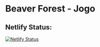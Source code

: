 # Beaver Forest - Jogo


## Netlify Status:
[![Netlify Status](https://api.netlify.com/api/v1/badges/ec0cb1d1-5756-4542-a81f-9ec856c5f4f9/deploy-status)](https://app.netlify.com/sites/beaverforest2022/deploys)